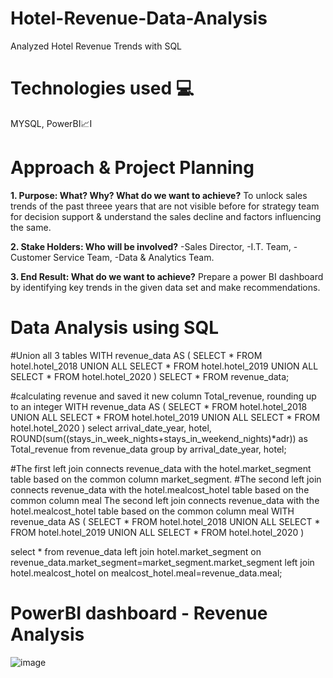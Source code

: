 # Hotel-Revenue-Data-Analysis
Analyzed Hotel Revenue Trends with SQL

# Technologies used 💻
MYSQL, PowerBI📈I 

# Approach & Project Planning 
**1. Purpose: What? Why? What do we want to achieve?**
To unlock sales trends of the past threee years that are not visible before for strategy team for decision support & understand the sales decline and factors influencing the same.

**2. Stake Holders: Who will be involved?**
-Sales Director,
-I.T. Team,
-Customer Service Team,
-Data & Analytics Team. 

**3. End Result: What do we want to achieve?**
Prepare a power BI dashboard by identifying key trends in the given data set and make recommendations.


# Data Analysis using SQL 

#Union all 3 tables 
WITH revenue_data AS (
    SELECT * FROM hotel.hotel_2018
    UNION ALL
    SELECT * FROM hotel.hotel_2019
    UNION ALL
    SELECT * FROM hotel.hotel_2020
)
SELECT * FROM revenue_data;


#calculating revenue and saved it new column Total_revenue, rounding up to an integer
WITH revenue_data AS (
    SELECT * FROM hotel.hotel_2018
    UNION ALL
    SELECT * FROM hotel.hotel_2019
    UNION ALL
    SELECT * FROM hotel.hotel_2020
)
select arrival_date_year, hotel,
ROUND(sum((stays_in_week_nights+stays_in_weekend_nights)*adr)) as Total_revenue from revenue_data
group by arrival_date_year, hotel;


#The first left join connects revenue_data with the hotel.market_segment table based on the common column market_segment.
#The second left join connects revenue_data with the hotel.mealcost_hotel table based on the common column meal
The second left join connects revenue_data with the hotel.mealcost_hotel table based on the common column meal
WITH revenue_data AS (
    SELECT * FROM hotel.hotel_2018
    UNION ALL
    SELECT * FROM hotel.hotel_2019
    UNION ALL
    SELECT * FROM hotel.hotel_2020
)

select * from revenue_data left join hotel.market_segment on revenue_data.market_segment=market_segment.market_segment 
left join hotel.mealcost_hotel on mealcost_hotel.meal=revenue_data.meal;


# PowerBI dashboard - Revenue Analysis

![image](https://github.com/tav97/Hotel-Revenue-Data-Analysis/assets/151886105/3863b036-6b92-4fbe-9c44-065729841898)











